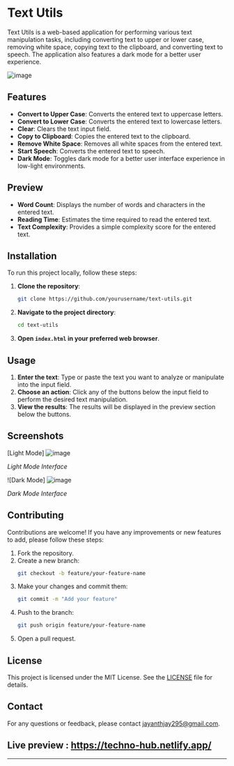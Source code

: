 

# Text Utils

Text Utils is a web-based application for performing various text manipulation tasks, including converting text to upper or lower case, removing white space, copying text to the clipboard, and converting text to speech. The application also features a dark mode for a better user experience.

![image](https://github.com/tech-skil/technno-hub/assets/130985031/12c20ce7-a409-45df-9321-f3164172af81)


## Features

- **Convert to Upper Case**: Converts the entered text to uppercase letters.
- **Convert to Lower Case**: Converts the entered text to lowercase letters.
- **Clear**: Clears the text input field.
- **Copy to Clipboard**: Copies the entered text to the clipboard.
- **Remove White Space**: Removes all white spaces from the entered text.
- **Start Speech**: Converts the entered text to speech.
- **Dark Mode**: Toggles dark mode for a better user interface experience in low-light environments.

## Preview

- **Word Count**: Displays the number of words and characters in the entered text.
- **Reading Time**: Estimates the time required to read the entered text.
- **Text Complexity**: Provides a simple complexity score for the entered text.

## Installation

To run this project locally, follow these steps:

1. **Clone the repository**:
    ```bash
    git clone https://github.com/yourusername/text-utils.git
    ```
2. **Navigate to the project directory**:
    ```bash
    cd text-utils
    ```
3. **Open `index.html` in your preferred web browser**.

## Usage

1. **Enter the text**: Type or paste the text you want to analyze or manipulate into the input field.
2. **Choose an action**: Click any of the buttons below the input field to perform the desired text manipulation.
3. **View the results**: The results will be displayed in the preview section below the buttons.

## Screenshots

[Light Mode]
![image](https://github.com/tech-skil/technno-hub/assets/130985031/494eae99-7bf9-47f8-90df-aeb0d33fecbe)

*Light Mode Interface*

![Dark Mode]
![image](https://github.com/tech-skil/technno-hub/assets/130985031/6a1cc5d5-cc43-496b-b4ab-ebf9af671007)

*Dark Mode Interface*

## Contributing

Contributions are welcome! If you have any improvements or new features to add, please follow these steps:

1. Fork the repository.
2. Create a new branch:
    ```bash
    git checkout -b feature/your-feature-name
    ```
3. Make your changes and commit them:
    ```bash
    git commit -m "Add your feature"
    ```
4. Push to the branch:
    ```bash
    git push origin feature/your-feature-name
    ```
5. Open a pull request.

## License

This project is licensed under the MIT License. See the [LICENSE](LICENSE) file for details.

## Contact

For any questions or feedback, please contact [jayanthjay295@gmail.com](mailto:your-email@example.com).

## Live preview : https://techno-hub.netlify.app/

---

